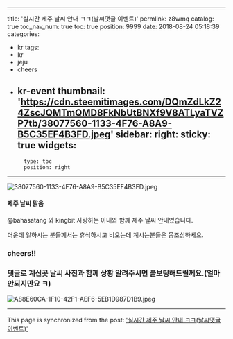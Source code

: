 
---
title: '실시간 제주 날씨 안내 ㅋㅋ(날씨댓글 이벤트)'
permlink: z8wmq
catalog: true
toc_nav_num: true
toc: true
position: 9999
date: 2018-08-24 05:18:39
categories:
- kr
tags:
- kr
- jeju
- cheers
- kr-event
thumbnail: 'https://cdn.steemitimages.com/DQmZdLkZ24ZscJQMTmQMD8FkNbUtBNXf9V8ATLyaTVZP7tb/38077560-1133-4F76-A8A9-B5C35EF4B3FD.jpeg'
sidebar:
    right:
        sticky: true
widgets:
    -
        type: toc
        position: right
---


![38077560-1133-4F76-A8A9-B5C35EF4B3FD.jpeg](https://cdn.steemitimages.com/DQmZdLkZ24ZscJQMTmQMD8FkNbUtBNXf9V8ATLyaTVZP7tb/38077560-1133-4F76-A8A9-B5C35EF4B3FD.jpeg)
#### 제주 날씨 맑음 
@bahasatang 와 kingbit 사랑하는 아내와 함께 제주 날씨 안내였습니다.  

더운데 일하시는 분들께서는 휴식하시고
비오는데 계시는분들은 몸조심하세요. 
### cheers!!

### 댓글로 계신곳 날씨 사진과 함께 상황 알려주시면 풀보팅해드릴께요.(얼마 안되지만요 ㅋ)

![A88E60CA-1F10-42F1-AEF6-5EB1D987D1B9.jpeg](https://cdn.steemitimages.com/DQmV8eXo9jj2fYcCh98Mevvb8jv6C4njZXdBiaCPbKGEVZS/A88E60CA-1F10-42F1-AEF6-5EB1D987D1B9.jpeg)

- - -

This page is synchronized from the post: ['실시간 제주 날씨 안내 ㅋㅋ(날씨댓글 이벤트)'](https://steemit.com/@kingbit/z8wmq)
